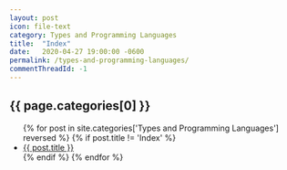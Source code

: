 ```yaml
---
layout: post
icon: file-text
category: Types and Programming Languages
title:  "Index"
date:   2020-04-27 19:00:00 -0600
permalink: /types-and-programming-languages/
commentThreadId: -1
---
```


## {{ page.categories[0] }}

<ul>
    {% for post in site.categories['Types and Programming Languages'] reversed %}
        {% if post.title != 'Index' %}
        <li><a href='{{ post.url }}'>{{ post.title }}</a></li>
        {% endif %}
    {% endfor %}
</ul>
